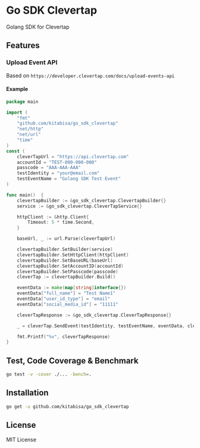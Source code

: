 # Go SDK Clevertap
Golang SDK for Clevertap

## Features
### Upload Event API
Based on `https://developer.clevertap.com/docs/upload-events-api`

#### Example
```go
package main

import (
	"fmt"
	"github.com/kitabisa/go_sdk_clevertap"
	"net/http"
	"net/url"
	"time"
)
const (
	cleverTapUrl = "https://api.clevertap.com"
	accountId = "TEST-000-000-000"
	passcode = "AAA-AAA-AAA"
	testIdentity = "your@email.com"
	testEventName = "Golang SDK Test Event"
)

func main()  {
	clevertapBuilder := &go_sdk_clevertap.ClevertapBuilder{}
	service := &go_sdk_clevertap.CleverTapService{}

	httpClient := &http.Client{
		Timeout: 5 * time.Second,
	}

	baseUrl, _ := url.Parse(cleverTapUrl)

	clevertapBuilder.SetBuilder(service)
	clevertapBuilder.SetHttpClient(httpClient)
	clevertapBuilder.SetBaseURL(baseUrl)
	clevertapBuilder.SetAccountID(accountId)
	clevertapBuilder.SetPasscode(passcode)
	cleverTap := clevertapBuilder.Build()

	eventData := make(map[string]interface{})
	eventData["full_name"] = "Test Name1"
	eventData["user_id_type"] = "email"
	eventData["social_media_id"] = "11111"

	cleverTapResponse := &go_sdk_clevertap.CleverTapResponse{}

	_ = cleverTap.SendEvent(testIdentity, testEventName, eventData, cleverTapResponse)

	fmt.Printf("%v", cleverTapResponse)
}
```

## Test, Code Coverage & Benchmark
```bash
go test -v -cover ./... -bench=.
```

## Installation
```bash
go get -u github.com/kitabisa/go_sdk_clevertap
```


## License
MIT License